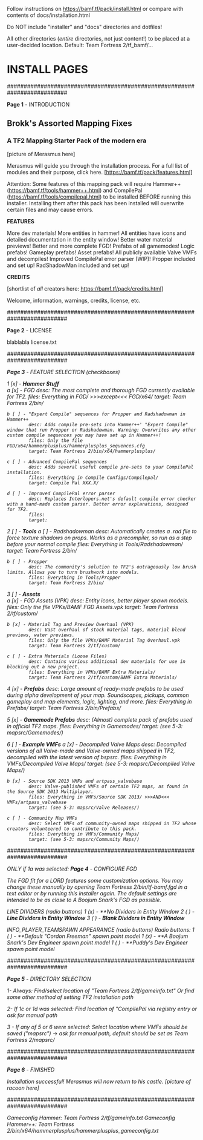 Follow instructions on https://bamf.tf/pack/install.html or compare with contents of docs/installation.html

Do NOT include "installer" and "docs" directories and dotfiles!

All other directories (*entire* directories, not just content!) to be placed at a user-decided location. Default: Team Fortress 2/tf_bamf/...



# INSTALL PAGES

##########################################################################

**Page 1** - INTRODUCTION

## Brokk's Assorted Mapping Fixes
### A TF2 Mapping Starter Pack of the modern era

[picture of Merasmus here]

Merasmus will guide you through the installation process.
For a full list of modules and their purpose, click here. [https://bamf.tf/pack/features.html]

Attention: Some features of this mapping pack will require Hammer++ (https://bamf.tf/tools/hammer++.html) and CompilePal (https://bamf.tf/tools/compilepal.html) to be installed BEFORE running this installer. Installing them after this pack has been installed will overwrite certain files and may cause errors.

**FEATURES**

More dev materials!
More entities in hammer!
All entities have icons and detailed documentation in the entity window!
Better water material previews!
Better and more complete FGD!
Prefabs of all gamemodes!
Logic prefabs!
Gameplay prefabs!
Asset prefabs!
All publicly available Valve VMFs and decompiles!
Improved CompilePal error parser (WIP)!
Propper included and set up!
RadShadowMan included and set up!

**CREDITS**

[shortlist of _all_ creators here: https://bamf.tf/pack/credits.html]

Welcome, information, warnings, credits, license, etc.


<NEXT> <CANCEL>

##########################################################################

**Page 2** - LICENSE

blablabla license.txt


<BACK> <I HAVE READ AND UNDERSTOOD THE LICENSE> <CANCEL>

##########################################################################

**Page 3** - FEATURE SELECTION (checkboxes)

1 [x] - **Hammer Stuff**  
	a [x] - FGD
			desc: The most complete and thorough FGD currently available for TF2.
			files: Everything in FGD/ >>>except<<< FGD/x64/
			target: Team Fortress 2/bin/

	b [ ] - "Expert Compile" sequences for Propper and Radshadowman in Hammer++
			desc: Adds compile pre-sets into Hammer++' "Expert Compile" window that run Propper or Radshadowman. Warning: Overwrites any other custom compile sequences you may have set up in Hammer++!
			files: Only the file FGD/x64/hammerplusplus/hammerplusplus_sequences.cfg
			target: Team Fortress 2/bin/x64/hammerplusplus/

	c [ ] - Advanced CompilePal sequences
			desc: Adds several useful compile pre-sets to your CompilePal installation.
			files: Everything in Compile Configs/Compilepal/
			target: Compile Pal XXX.X/

	d [ ] - Improved CompilePal error parser
			desc: Replaces Interlopers.net's default compile error checker with a hand-made custom parser. Better error explanations, designed for TF2.
			files:
			target:

2 [ ] - **Tools**
	a [ ] - Radshadowman
			desc: Automatically creates a .rad file to force texture shadows on props. Works as a precompiler, so run as a step before your normal compile
			files: Everything in Tools/Radshadowman/
			target: Team Fortress 2/bin/

	b [ ] - Propper
			desc: The community's solution to TF2's outrageously low brush limits. Allows you to turn brushwork into models.
			files: Everything in Tools/Propper
			target: Team Fortress 2/bin/

3 [ ] - **Assets**  
	a [x] - FGD Assets (VPK)
			desc: Entity icons, better player spawn models.
			files: Only the file VPKs/BAMF FGD Assets.vpk
			target: Team Fortress 2/tf/custom/

	b [x] - Material Tag and Preview Overhaul (VPK)
			desc: Vast overhaul of stock material tags, material blend previews, water previews.
			files: Only the file VPKs/BAMF Material Tag Overhaul.vpk
			target: Team Fortress 2/tf/custom/

	c [ ] - Extra Materials (Loose Files)
			desc: Contains various additional dev materials for use in blocking out a new project.
			files: Everything in VPKs/BAMF Extra Materials/
			target: Team Fortress 2/tf/custom/BAMF Extra Materials/

4 [x] - **Prefabs**
			desc: Large amount of ready-made prefabs to be used during alpha development of your map. Soundscapes, pickups, common gameplay and map elements, logic, lighting, and more.
			files: Everything in Prefabs/
			target: Team Fortress 2/bin/Prefabs/

5 [x] - **Gamemode Prefabs**
			desc: (Almost) complete pack of prefabs used in official TF2 maps.
			files: Everything in Gamemodes/
			target: (see 5-3: mapsrc/Gamemodes/)

6 [ ] - **Example VMFs**
	a [x] - Decompiled Valve Maps
			desc: Decompiled versions of all Valve-made and Valve-owned maps shipped in TF2, decompiled with the latest version of bspsrc.
			files: Everything in VMFs/Decompiled Valve Maps/
			target: (see 5-3: mapsrc/Decompiled Valve Maps/)

	b [x] - Source SDK 2013 VMFs and artpass_valvebase
			desc: Valve-published VMFs of certain TF2 maps, as found in the Source SDK 2013 Multiplayer.
			files: Everything in VMFs/Source SDK 2013/ >>>AND<<< VMFs/artpass_valvebase
			target: (see 5-3: mapsrc/Valve Releases/)

	c [ ] - Community Map VMFs
			desc: Select VMFs of community-owned maps shipped in TF2 whose creators volunteered to contribute to this pack.
			files: Everything in VMFs/Community Maps/
			target: (see 5-3: mapsrc/Community Maps/)


##########################################################################

ONLY if 1a was selected: **Page 4** - CONFIGURE FGD

The FGD fit for a LORD features some customization options. You may change these manually by opening Team Fortress 2/bin/tf-bamf.fgd in a text editor or by running this installer again. The default settings are intended to be as close to A Boojum Snark's FGD as possible.

LINE DIVIDERS (radio buttons)
1 (x) - **No Dividers in Entity Window
2 ( ) - **Line Dividers in Entity Window**
3 ( ) - **Blank Dividers in Entity Window**

INFO_PLAYER_TEAMSPAWN APPEARANCE (radio buttons)
Radio buttons:
1 ( ) - **Default "Cordon Freeman" spawn point model
1 (x) - **A Boojum Snark's Dev Engineer spawn point model
1 ( ) - **Puddy's Dev Engineer spawn point model

##########################################################################

**Page 5** - DIRECTORY SELECTION

1- Always:
Find/select location of "Team Fortress 2/tf/gameinfo.txt"
Or find some other method of setting TF2 installation path

2- If 1c or 1d was selected:
Find location of "CompilePal via registry entry or ask for manual path

3 - If any of 5 or 6 were selected:
Select location where VMFs should be saved ("mapsrc") -> ask for manual path, default should be set as Team Fortress 2/mapsrc/

##########################################################################

**Page 6** - FINISHED

Installation successful! Merasmus will now return to his castle. [picture of racoon here]

##########################################################################

Gameconfig Hammer: Team Fortress 2/tf/gameinfo.txt
Gameconfig Hammer++: Team Fortress 2/bin/x64/hammerplusplus/hammerplusplus_gameconfig.txt